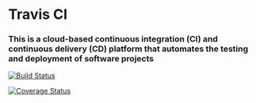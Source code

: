 # Travis CI 
### This is a cloud-based continuous integration (CI) and continuous delivery (CD) platform that automates the testing and deployment of software projects

[![Build Status](https://app.travis-ci.com/adityanagdekar/swe1-app.svg?branch=main)](https://app.travis-ci.com/adityanagdekar/swe1-app)

[![Coverage Status](https://coveralls.io/repos/github/adityanagdekar/swe1-app/badge.svg)](https://coveralls.io/github/adityanagdekar/swe1-app)